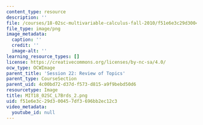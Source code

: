 ```yaml
---
content_type: resource
description: ''
file: /courses/18-02sc-multivariable-calculus-fall-2010/f51e6e3c29d300457df3696bb2ec12c3_MIT18_02SC_L7Brds_2.png
file_type: image/png
image_metadata:
  caption: ''
  credit: ''
  image-alt: ''
learning_resource_types: []
license: https://creativecommons.org/licenses/by-nc-sa/4.0/
ocw_type: OCWImage
parent_title: 'Session 22: Review of Topics'
parent_type: CourseSection
parent_uid: 4c00bd72-d37d-f573-d815-a9f9bebd50d6
resourcetype: Image
title: MIT18_02SC_L7Brds_2.png
uid: f51e6e3c-29d3-0045-7df3-696bb2ec12c3
video_metadata:
  youtube_id: null
---
```

